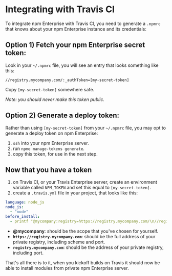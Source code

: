 # Integrating with Travis CI

To integrate npm Enterprise with Travis CI, you need to generate a `.npmrc`
that knows about your npm Enterprise instance and its credentials:

## Option 1) Fetch your npm Enterprise secret token:

  Look in your `~/.npmrc` file, you will see an entry that looks something like this:

  `//registry.mycompany.com/:_authToken=[my-secret-token]`

  Copy `[my-secret-token]` somewhere safe.

  _Note: you should never make this token public._

## Option 2) Generate a deploy token:

  Rather than using `[my-secret-token]` from your `~/.npmrc` file, you may opt to
  generate a deploy token on npm Enterprise:

  1. `ssh` into your npm Enterprise server.
  2. run `npme manage-tokens generate`.
  3. copy this token, for use in the next step.

## Now that you have a token

1. on Travis CI, or your Travis Enterprise server, create an environment variable called
  `NPM_TOKEN` and set this equal to `[my-secret-token]`.
2. create a `.travis.yml` file in your project, that looks like this:

  ```yaml
  language: node_js
  node_js:
    - "node"
  before_install:
    - printf "@mycompany:registry=https://registry.mycompany.com/\n//registry.mycompany.com/:_authToken=${NPM_TOKEN}" >> ~/.npmrc
  ```

  * **@mycompany**: should be the scope that you've chosen for yourself.
  * **`https://registry.mycompany.com`**: should be the full address of your private registry, including scheme and port.
  * **`registry.mycompany.com`**: should be the address of your private registry, including port.

That's all there is to it, when you kickoff builds on Travis it should now
be able to install modules from private npm Enterprise server.
